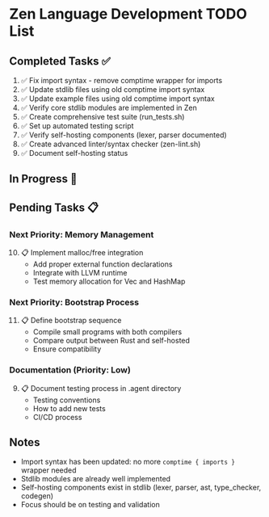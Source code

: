 # Zen Language Development TODO List

## Completed Tasks ✅
1. ✅ Fix import syntax - remove comptime wrapper for imports
2. ✅ Update stdlib files using old comptime import syntax  
3. ✅ Update example files using old comptime import syntax
4. ✅ Verify core stdlib modules are implemented in Zen
5. ✅ Create comprehensive test suite (run_tests.sh)
6. ✅ Set up automated testing script
7. ✅ Verify self-hosting components (lexer, parser documented)
8. ✅ Create advanced linter/syntax checker (zen-lint.sh)
9. ✅ Document self-hosting status

## In Progress 🔄

## Pending Tasks 📋

### Next Priority: Memory Management
10. 📋 Implement malloc/free integration
    - Add proper external function declarations
    - Integrate with LLVM runtime
    - Test memory allocation for Vec and HashMap

### Next Priority: Bootstrap Process  
11. 📋 Define bootstrap sequence
    - Compile small programs with both compilers
    - Compare output between Rust and self-hosted
    - Ensure compatibility

### Documentation (Priority: Low)
9. 📋 Document testing process in .agent directory
   - Testing conventions
   - How to add new tests
   - CI/CD process

## Notes
- Import syntax has been updated: no more `comptime { imports }` wrapper needed
- Stdlib modules are already well implemented
- Self-hosting components exist in stdlib (lexer, parser, ast, type_checker, codegen)
- Focus should be on testing and validation